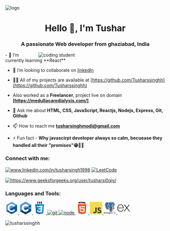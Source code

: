 ![logo](https://github.com/Tusharssinghh/Tusharssinghh/blob/main/FRONTEND%20DEVELOPER%20.jpg)
<h1 align="center">Hello 👋, I'm Tushar</h1>
<h3 align="center">A passionate Web developer from ghaziabad, India</h3>
<img src = "https://aster.cloud/wp-content/uploads/2022/11/compiling-code.gif" align = "right" width = "400px" alt = "coding student">
- 🌱 I’m currently learning **React**

- 👯 I’m looking to collaborate on [linkedIn](https://www.linkedin.com/in/tusharsingh1998/)

- 👨‍💻 All of my projects are available at [https://github.com/Tusharssinghh](https://github.com/Tusharssinghh)

- Also worked as a **Freelancer**, project live on domain **[https://medullacaredialysis.com/]**

- 💬 Ask me about **HTML, CSS, JavaScript, Reactjs, Nodejs, Express, Git, Github**

- 📫 How to reach me **tusharsinghmodi@gmail.com**

- ⚡ Fun fact - **Why javascirpt developer always so calm, becuease they handled all their "promises"😁🤷‍♂️**

<h3 align="left">Connect with me:</h3>
<p align="left">
<a href="https://linkedin.com/in/www.linkedin.com/in/tusharsingh1998" target="blank"><img align="center" src="https://raw.githubusercontent.com/rahuldkjain/github-profile-readme-generator/master/src/images/icons/Social/linked-in-alt.svg" alt="www.linkedin.com/in/tusharsingh1998" height="30" width="40" /></a>
<a href="https://leetcode.com/tusharssinghh/" target="_blank">
    <img align="center" src="https://raw.githubusercontent.com/rahuldkjain/github-profile-readme-generator/master/src/images/icons/Social/leetcode.svg" alt="LeetCode" height="30" width="40" />
</a>



<a href="https://auth.geeksforgeeks.org/user/https://www.geeksforgeeks.org/user/tusharsi0qiv/" target="blank"><img align="center" src="https://raw.githubusercontent.com/rahuldkjain/github-profile-readme-generator/master/src/images/icons/Social/geeks-for-geeks.svg" alt="https://www.geeksforgeeks.org/user/tusharsi0qiv/" height="30" width="40" /></a>
</p>

<h3 align="left">Languages and Tools:</h3>
<p align="left"> <a href="https://www.cprogramming.com/" target="_blank" rel="noreferrer"> <img src="https://raw.githubusercontent.com/devicons/devicon/master/icons/c/c-original.svg" alt="c" width="40" height="40"/> </a> <a href="https://www.w3schools.com/cpp/" target="_blank" rel="noreferrer"> <img src="https://raw.githubusercontent.com/devicons/devicon/master/icons/cplusplus/cplusplus-original.svg" alt="cplusplus" width="40" height="40"/> </a> <a href="https://www.w3schools.com/css/" target="_blank" rel="noreferrer"> <img src="https://raw.githubusercontent.com/devicons/devicon/master/icons/css3/css3-original-wordmark.svg" alt="css3" width="40" height="40"/> </a> <a href="https://git-scm.com/" target="_blank" rel="noreferrer"> <img src="https://www.vectorlogo.zone/logos/git-scm/git-scm-icon.svg" alt="git" width="40" height="40"/> </a> <a href="https://node.org" target="_blank" rel="noreferrer"> <img src="https://raw.githubusercontent.com/devicons/devicon/master/icons/node/node-original.svg" alt="node" width="40" height="40"/> </a> <a href="https://www.w3.org/html/" target="_blank" rel="noreferrer"> <img src="https://raw.githubusercontent.com/devicons/devicon/master/icons/html5/html5-original-wordmark.svg" alt="html5" width="40" height="40"/> </a> <a href="https://developer.mozilla.org/en-US/docs/Web/JavaScript" target="_blank" rel="noreferrer"> <img src="https://raw.githubusercontent.com/devicons/devicon/master/icons/javascript/javascript-original.svg" alt="javascript" width="40" height="40"/> </a> <a href="https://www.postgresql.org" target="_blank" rel="noreferrer"> <img src="https://raw.githubusercontent.com/devicons/devicon/master/icons/postgresql/postgresql-original-wordmark.svg" alt="postgresql" width="40" height="40"/> </a> <a href="https://www.express.org" target="_blank" rel="noreferrer"> <img src="https://raw.githubusercontent.com/devicons/devicon/master/icons/express/express-original.svg" alt="express" width="40" height="40"/> </a> </p>

<p><img align="center" src="https://github-readme-streak-stats.herokuapp.com/?user=tusharssinghh&" alt="tusharssinghh" /></p>
  

<!---
Tusharssinghh/Tusharssinghh is a ✨ special ✨ repository because its `README.md` (this file) appears on your GitHub profile.
You can click the Preview link to take a look at your changes.
--->
